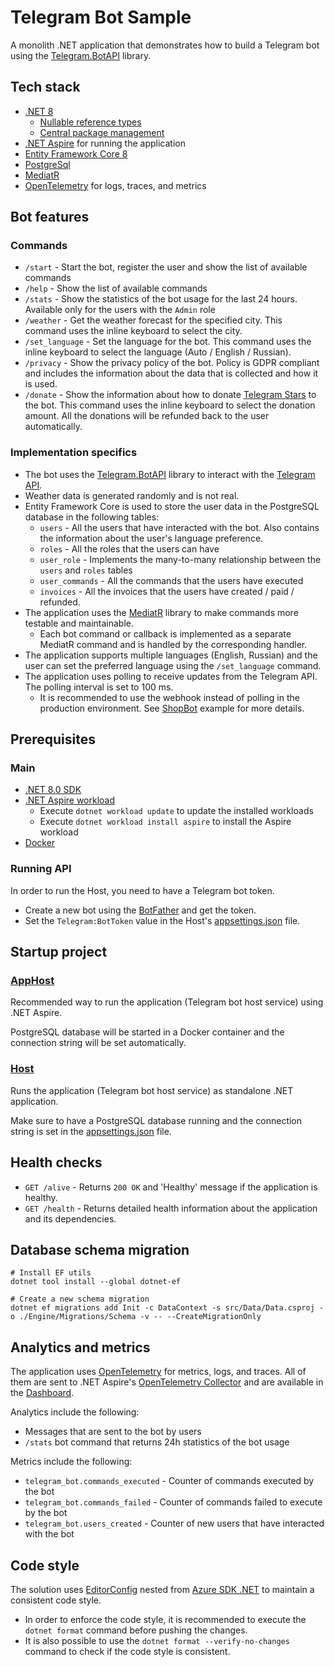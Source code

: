 # Telegram Bot Sample
A monolith .NET application that demonstrates how to build a Telegram bot using the [Telegram.BotAPI](https://github.com/Eptagone/Telegram.BotAPI) library.

## Tech stack
- [.NET 8](https://dotnet.microsoft.com/en-us/download/dotnet/8.0)
    - [Nullable reference types](https://learn.microsoft.com/en-us/dotnet/csharp/nullable-references)
    - [Central package management](https://learn.microsoft.com/en-us/nuget/consume-packages/central-package-management)
- [.NET Aspire](https://learn.microsoft.com/en-us/dotnet/aspire/get-started/aspire-overview) for running the application
- [Entity Framework Core 8](https://learn.microsoft.com/en-us/ef/core/what-is-new/ef-core-8.0/whatsnew)
- [PostgreSql](https://www.postgresql.org)
- [MediatR](https://github.com/jbogard/MediatR)
- [OpenTelemetry](https://opentelemetry.io) for logs, traces, and metrics

## Bot features
### Commands
- `/start` - Start the bot, register the user and show the list of available commands
- `/help` - Show the list of available commands
- `/stats` - Show the statistics of the bot usage for the last 24 hours. Available only for the users with the `Admin` role
- `/weather` - Get the weather forecast for the specified city. This command uses the inline keyboard to select the city.
- `/set_language` - Set the language for the bot. This command uses the inline keyboard to select the language (Auto / English / Russian).
- `/privacy` - Show the privacy policy of the bot. Policy is GDPR compliant and includes the information about the data that is collected and how it is used.
- `/donate` - Show the information about how to donate [Telegram Stars](https://telegram.org/blog/telegram-stars) to the bot. This command uses the inline keyboard to select the donation amount.
All the donations will be refunded back to the user automatically.

### Implementation specifics
- The bot uses the [Telegram.BotAPI](https://github.com/Eptagone/Telegram.BotAPI) library to interact with the [Telegram API](https://core.telegram.org/bots/api).
- Weather data is generated randomly and is not real.
- Entity Framework Core is used to store the user data in the PostgreSQL database in the following tables:
    - `users` - All the users that have interacted with the bot. Also contains the information about the user's language preference.
    -  `roles` - All the roles that the users can have
    - `user_role` - Implements the many-to-many relationship between the `users` and `roles` tables
    - `user_commands` - All the commands that the users have executed
    - `invoices` - All the invoices that the users have created / paid / refunded.
- The application uses the [MediatR](https://github.com/jbogard/MediatR) library to make commands more testable and maintainable.
  - Each bot command or callback is implemented as a separate MediatR command and is handled by the corresponding handler.
- The application supports multiple languages (English, Russian) and the user can set the preferred language using the `/set_language` command.
- The application uses polling to receive updates from the Telegram API. The polling interval is set to 100 ms.
  - It is recommended to use the webhook instead of polling in the production environment. See [ShopBot](https://github.com/Eptagone/ShopBot) example for more details.

## Prerequisites

### Main
- [.NET 8.0 SDK](https://dotnet.microsoft.com/download/dotnet/8.0)
- [.NET Aspire workload](https://learn.microsoft.com/en-us/dotnet/aspire/get-started/aspire-overview)
    - Execute `dotnet workload update` to update the installed workloads
    - Execute `dotnet workload install aspire` to install the Aspire workload
- [Docker](https://www.docker.com/get-started)

### Running API
In order to run the Host, you need to have a Telegram bot token.
- Create a new bot using the [BotFather](https://core.telegram.org/bots#6-botfather) and get the token.
- Set the `Telegram:BotToken` value in the Host's [appsettings.json](src/Host/appsettings.json) file.

## Startup project

### [AppHost](src/AppHost/)
Recommended way to run the application (Telegram bot host service) using .NET Aspire.

PostgreSQL database will be started in a Docker container and the connection string will be set automatically.

### [Host](src/Host/)
Runs the application (Telegram bot host service) as standalone .NET application.

Make sure to have a PostgreSQL database running and the connection string is set in the [appsettings.json](src/Host/appsettings.json) file.

## Health checks
- `GET /alive` - Returns `200 OK` and 'Healthy' message if the application is healthy.
- `GET /health` - Returns detailed health information about the application and its dependencies.

## Database schema migration

```shell
# Install EF utils
dotnet tool install --global dotnet-ef

# Create a new schema migration
dotnet ef migrations add Init -c DataContext -s src/Data/Data.csproj -o ./Engine/Migrations/Schema -v -- --CreateMigrationOnly
```

## Analytics and metrics
The application uses [OpenTelemetry](https://opentelemetry.io) for metrics, logs, and traces.
All of them are sent to .NET Aspire's [OpenTelemetry Collector](https://learn.microsoft.com/en-us/dotnet/aspire/fundamentals/telemetry)
and are available in the [Dashboard](https://learn.microsoft.com/en-us/dotnet/aspire/fundamentals/dashboard/overview?tabs=bash).

Analytics include the following:
- Messages that are sent to the bot by users
- `/stats` bot command that returns 24h statistics of the bot usage

Metrics include the following:
- `telegram_bot.commands_executed` - Counter of commands executed by the bot
- `telegram_bot.commands_failed` - Counter of commands failed to execute by the bot
- `telegram_bot.users_created` - Counter of new users that have interacted with the bot

## Code style
The solution uses [EditorConfig](.editorconfig) nested from [Azure SDK .NET](https://github.com/Azure/azure-sdk-for-net/blob/main/.editorconfig) to maintain a consistent code style.

- In order to enforce the code style, it is recommended to execute the `dotnet format` command before pushing the changes.
- It is also possible to use the `dotnet format --verify-no-changes` command to check if the code style is consistent.
